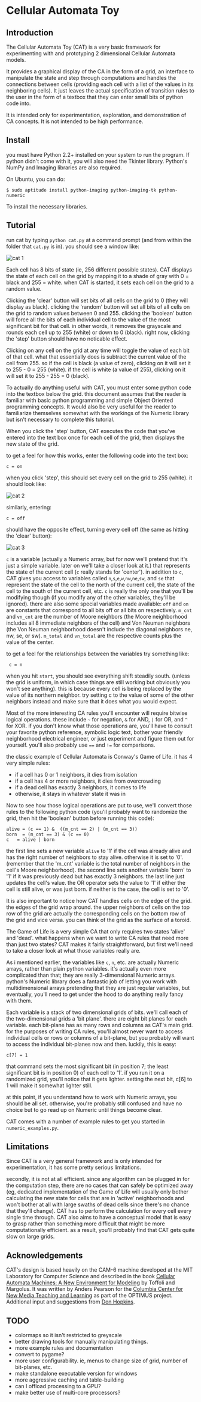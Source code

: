Cellular Automata Toy
=====================

Introduction
------------


The Cellular Automata Toy (CAT) is a very basic framework for
experimenting with and prototyping 2 dimensional Cellular Automata
models.

It provides a graphical display of the CA in the form of
a grid, an interface to manipulate the state and step through
computations and handles the connections between cells (providing each
cell with a list of the values in its neighboring cells). It just
leaves the actual specification of transition rules to the user
in the form of a textbox that they can enter small bits of python
code into.


It is intended only for experimentation, exploration, and
demonstration of CA concepts. It is not intended to be high
performance. 

Install
-------

you must have Python 2.2+ installed 
on your system to run the program. If python didn't come with it, you
will also need the Tkinter library. Python's NumPy and Imaging
libraries are also required. 

On Ubuntu, you can do:

    $ sudo aptitude install python-imaging python-imaging-tk python-numeric

To install the necessary libraries.

Tutorial
--------

run cat by typing `python cat.py` at a command prompt (and from within
the folder that `cat.py` is in). you should see a window like:

![cat 1](https://github.com/thraxil/cat/raw/master/cat1.png)

Each cell has 8 bits of state (ie, 256 different possible states).
CAT displays the state of each cell on the grid by mapping it to a
shade of gray with 0 = black and 255 = white. when CAT is started, it
sets each cell on the grid to a random value.

Clicking the 'clear' button will set bits of all cells on the grid to
0 (they will display as black). clicking the 'random' button will set
all bits of all cells on the grid to random values between 0 and
255. clicking the 'boolean' button will force all the bits of each
individual cell to the value of the most significant bit for that
cell. in other words, it removes the grayscale and rounds each cell up
to 255 (white) or down to 0 (black). right now, clicking the 'step'
button should have no noticable effect.

Clicking on any cell on the grid at any time will toggle the value of
each bit of that cell. what that essentially does is subtract the
current value of the cell from 255. so if the cell is black (a value
of zero), clicking on it will set it to 255 - 0 = 255 (white). if the
cell is white (a value of 255), clicking on it will set it to 255 -
255 = 0 (black).


To actually do anything useful with CAT, you must enter some
python code into the textbox below the grid. this document assumes that the 
reader is familiar with basic python programming and simple Object Oriented
programming concepts. It would also be very useful for the reader to
familiarize themselves somewhat with the workings of the Numeric
library but isn't necessary to complete this tutorial.


When you click the 'step' button, CAT executes the code that you've 
entered into the text box once for each cell of the grid, then displays
the new state of the grid.

to get a feel for how this works, enter the following code
into the text box:

    c = on

when you click 'step', this should set every cell on
the grid to 255 (white). it should 
look like:

![cat 2](https://github.com/thraxil/cat/raw/master/cat2.png)

similarly, entering:

    c = off

should have the opposite effect, turning every cell off (the same as
hitting the 'clear' button):

![cat 3](https://github.com/thraxil/cat/raw/master/cat3.png)

`c` is a variable (actually a Numeric array, but for now we'll
pretend that it's just a simple variable. later on we'll take a closer
look at it.) that represents the state of
the current cell (`c` really stands for 'center'). in addition to `c`,
CAT gives you access to variables called
`n`,`s`,`e`,`w`,`nw`,`ne`,`sw`, and `se` that represent the state of
the cell to the
north of the current cell, the state of the cell to the south of the
current cell, etc. `c` is really the only one that you'll be modifying
though (if you modify any of the other variables, they'll be ignored).
there are also some special variables made available: `off` and `on`
are constants that correspond to all bits off or all bits on
respectively. `m_cnt` and `vn_cnt` are the number of Moore neighbors
(the Moore neighborhood includes all 8 immediate neighbors of the cell)
and Von Neuman neighbors (the Von Neuman neighborhood doesn't include
the diagonal neighbors ne, nw, se, or sw). `m_total` and `vn_total`
are the respective counts plus the value of the center. 


to get a feel for the relationships between the variables try
something like:

     c = n

when you hit `start`, you should see everything shift steadily
south. (unless the grid is uniform, in which case things are still
working but obviously you won't see anything). this is because every
cell is being replaced by the value of its northern neighbor. try
setting c to the value of some of the other neighbors instead and make
sure that it does what you would expect.


Most of the more interesting CA rules you'll encounter will
require bitwise logical operations. these include `~` for negation,
`&` for AND, `|` for OR, and `^` for XOR. if you don't know what
those operations are, you'll have to consult your favorite python
reference, symbolic logic text, bother your friendly neighborhood
electrical engineer, or just experiment and figure them out for
yourself. you'll also probably use `==` and `!=` for comparisons.

the classic example of Cellular Automata is Conway's Game of Life.
it has 4 very simple rules:

* if a cell has 0 or 1 neighbors, it dies from isolation
* if a cell has 4 or more neighbors, it dies from overcrowding
* if a dead cell has exactly 3 neighbors, it comes to life
* otherwise, it stays in whatever state it was in

Now to see how those logical operations are put to use, 
we'll convert those rules to the following python code (you'll
probably want to randomize the grid, then hit the 'boolean' button
before running this code):

    alive = (c == 1) &  ((m_cnt == 2) | (m_cnt == 3))
    born  = (m_cnt == 3) & (c == 0)
    c   = alive | born

the first line sets a new variable `alive` to '1' if the cell was
already alive and has the right number of neighbors to stay
alive. otherwise it is set to '0'. (remember that the 'm_cnt' variable
is the total number of neighbors in the cell's Moore
neighborhood). the second line sets another variable 'born' to '1' if
it was previously dead but has exactly 3 neighbors. the last line just
updates the cell's value. the OR operator sets the value to '1' if
either the cell is still alive, or was just born. if neither is the
case, the cell is set to '0'.

It is also important to notice how CAT handles cells on the edge of
the grid. the edges of the grid wrap around. the upper neighbors
of cells on the top row of the grid are actually the corresponding
cells on the bottom row of the grid and vice versa. you can think 
of the grid as the surface of a toroid.

The Game of Life is a very simple CA that only requires two
states 'alive' and 'dead'. what happens when we want to write CA rules
that need more than just two states? CAT makes it fairly
straightforward, but first we'll need to take a closer look at what
those variables really are.

As i mentioned earlier, the variables like `c`, `n`, etc.  are
actually Numeric arrays, rather than plain python variables. it's
actually even more complicated than that; they are really
3-dimensional Numeric arrays. python's Numeric library does a
fantastic job of letting you work with multidimensional arrays
pretending that they are just regular variables, but eventually,
you'll need to get under the hood to do anything really fancy with
them. 

Each variable is a stack of two dimensional grids of bits. we'll
call each of the two-dimensional grids a 'bit plane'. there are eight
bit planes for each variable. each bit-plane has as many rows and
columns as CAT's main grid. for the purposes of writing CA rules,
you'll almost never want to access individual cells or rows or columns
of a bit-plane, but you probably will want to access the individual
bit-planes now and then. luckily, this is easy:

    c[7] = 1

that command sets the most significant bit (in position 7; the
least significant bit is in position 0) of each cell to '1'. if you
run it on a randomized grid, you'll notice that it gets
lighter. setting the next bit, c[6] to 1 will make it somewhat lighter
still. 

at this point, if you understand how to work with Numeric arrays, you
should be all set. otherwise, you're probably still confused and have
no choice but to go read up on Numeric until things become clear.

CAT comes with a number of example rules to get you started in
`numeric_examples.py`.


Limitations
-----------

Since CAT is a very general framework and is only
intended for experimentation, it has some pretty serious limitations.

secondly, it is not at all efficient. since any algorithm can
be plugged in for the computation step, there are no cases that can 
safely be optimized away (eg, dedicated implementation of the Game of Life
will usually only bother calculating the new state for cells that are
in 'active' neighborhoods and won't bother at all with large swaths of 
dead cells since there's no chance that they'll change). CAT has to 
perform the calculation for every cell every single time through. CAT also
aims to have a conceptual model that is easy to grasp rather than
something more difficult that might be more computationally efficient.
as a result, you'll probably find that CAT gets quite slow on large
grids.


Acknowledgements
----------------

CAT's design is based heavily on the CAM-6 machine
developed at the MIT Laboratory for Computer Science  and described in
the book [Cellular Automata Machines: A New Environment
for Modeling](http://www.amazon.com/exec/obidos/tg/detail/-/0262200600/) by Toffoli and Margolus.
It was written by Anders Pearson for the [Columbia Center for New Media
Teaching and Learning](http://ccnmtl.columbia.edu/) as part of the OPTIMUS project.
Additional input and suggestions from [Don Hopkins](http://www.donhopkins.com/).

TODO
----

* colormaps so it isn't restricted to greyscale
* better drawing tools for manually manipulating things.
* more example rules and documentation
* convert to pygame?
* more user configurability. ie, menus to change size of grid,
number of bit-planes, etc.
* make standalone executable version for windows
* more aggressive caching and table-building
* can I offload processing to a GPU?
* make better use of multi-core processors?
